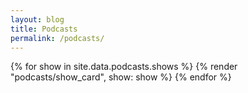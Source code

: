 ```yaml
---
layout: blog
title: Podcasts
permalink: /podcasts/
---
```


<div class="grid max-w-lg gap-5 mx-auto mt-12 md:grid-cols-2 lg:grid-cols-3 md:max-w-none">
  {% for show in site.data.podcasts.shows %}
    {% render "podcasts/show_card", show: show %}
  {% endfor %}
</div>
